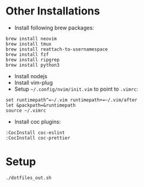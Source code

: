 # Other Installations

- Install following brew packages:

```
brew install neovim
brew install tmux
brew install reattach-to-usernamespace
brew install fzf
brew install ripgrep
brew install python3
```

- Install nodejs
- Install vim-plug
- Setup `~/.config/nvim/init.vim` to point to `.vimrc`:

```
set runtimepath^=~/.vim runtimepath+=~/.vim/after
let &packpath=&runtimepath
source ~/.vimrc
```

- Install coc plugins:

```
:CocInstall coc-eslint
:CocInstall coc-prettier
```

# Setup
```
./dotfiles_out.sh
```
